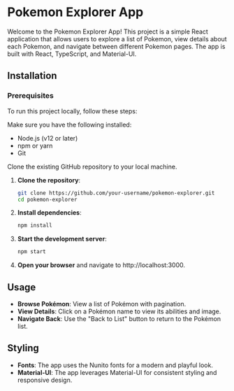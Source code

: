 # Pokemon Explorer App

Welcome to the Pokemon Explorer App! This project is a simple React application that allows users to explore a list of Pokemon, view details about each Pokemon, and navigate between different Pokemon pages. The app is built with React, TypeScript, and Material-UI.

## Installation

### Prerequisites
To run this project locally, follow these steps:

Make sure you have the following installed:

- Node.js (v12 or later)
- npm or yarn
- Git

Clone the existing GitHub repository to your local machine.

1. **Clone the repository**:
   ```bash
   git clone https://github.com/your-username/pokemon-explorer.git
   cd pokemon-explorer

2. **Install dependencies**:
   ```bash
   npm install

3. **Start the development server**:
   ```bash
   npm start
   
3. **Open your browser**
   and navigate to http://localhost:3000.

## Usage

- **Browse Pokémon**: View a list of Pokémon with pagination.
- **View Details**: Click on a Pokémon name to view its abilities and image.
- **Navigate Back**: Use the "Back to List" button to return to the Pokémon list.

## Styling

- **Fonts**:  The app uses the Nunito fonts for a modern and playful look.
- **Material-UI**: The app leverages Material-UI for consistent styling and responsive design.



